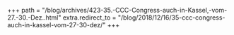 +++
path = "/blog/archives/423-35.-CCC-Congress-auch-in-Kassel,-vom-27.-30.-Dez..html"
extra.redirect_to = "/blog/2018/12/16/35-ccc-congress-auch-in-kassel-vom-27-30-dez/"
+++
